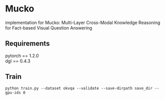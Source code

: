 # Mucko
implementation for Mucko: Multi-Layer Cross-Modal Knowledge Reasoning for Fact-based Visual Question Answering




## Requirements
pytorch == 1.2.0                                        
dgl == 0.4.3


## Train
```
python train.py --dataset okvqa --validate --save-dirpath save_dir --gpu-ids 0
```
